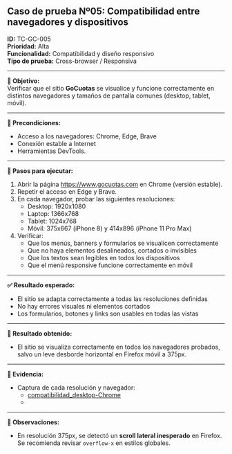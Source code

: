 ## Caso de prueba Nº05: Compatibilidad entre navegadores y dispositivos

**ID:** TC-GC-005  
**Prioridad:** Alta  
**Funcionalidad:** Compatibilidad y diseño responsivo  
**Tipo de prueba:** Cross-browser / Responsiva

---

**🎯 Objetivo:**  
Verificar que el sitio **GoCuotas** se visualice y funcione correctamente en distintos navegadores y tamaños de pantalla comunes (desktop, tablet, móvil).

---

**🔧 Precondiciones:**
- Acceso a los navegadores: Chrome, Edge, Brave
- Conexión estable a Internet
- Herramientas DevTools.

---

**🧪 Pasos para ejecutar:**
1. Abrir la página https://www.gocuotas.com en Chrome (versión estable).
2. Repetir el acceso en Edge y Brave.
3. En cada navegador, probar las siguientes resoluciones:
   - Desktop: 1920x1080
   - Laptop: 1366x768
   - Tablet: 1024x768
   - Móvil: 375x667 (iPhone 8) y 414x896 (iPhone 11 Pro Max)
4. Verificar:
   - Que los menús, banners y formularios se visualicen correctamente
   - Que no haya elementos desalineados, cortados o invisibles
   - Que los textos sean legibles en todos los dispositivos
   - Que el menú responsive funcione correctamente en móvil

---

**✅ Resultado esperado:**
- El sitio se adapta correctamente a todas las resoluciones definidas
- No hay errores visuales ni elementos cortados
- Los formularios, botones y links son usables en todas las vistas

---

**📌 Resultado obtenido:**  
- El sitio se visualiza correctamente en todos los navegadores probados, salvo un leve desborde horizontal en Firefox móvil a 375px.

---

**📎 Evidencia:**  
- Captura de cada resolución y navegador:  
  - [compatibilidad_desktop-Chrome](docs/Chrome1920x1080.png)
  - 

---

**📝 Observaciones:**
- En resolución 375px, se detectó un **scroll lateral inesperado** en Firefox. Se recomienda revisar `overflow-x` en estilos globales.
